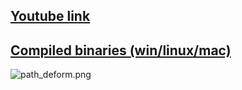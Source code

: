 ## [Youtube link](http://www.youtube.com/watch?v=nioQtfJv6T8#t=132) ##
## [Compiled binaries (win/linux/mac)](https://www.dropbox.com/sh/itc4obuyz0rrw67/AADzrgxDTmIUjFnbdov5G3dDa) ##
![path_deform.png](https://bitbucket.org/repo/8o9L8x/images/2027329201-path_deform.png)